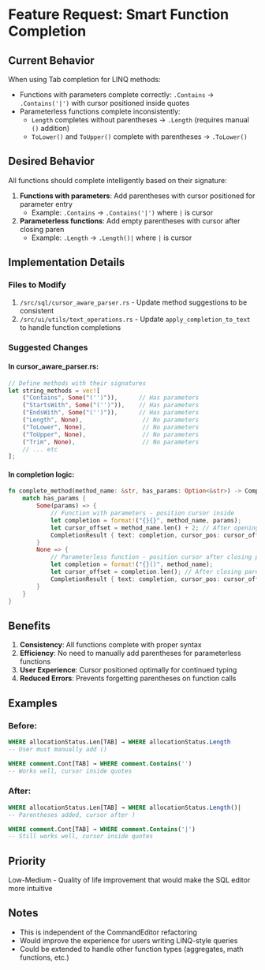 # Feature Request: Smart Function Completion

## Current Behavior
When using Tab completion for LINQ methods:
- Functions with parameters complete correctly: `.Contains` → `.Contains('|')` with cursor positioned inside quotes
- Parameterless functions complete inconsistently:
  - `Length` completes without parentheses → `.Length` (requires manual `()` addition)
  - `ToLower()` and `ToUpper()` complete with parentheses → `.ToLower()`

## Desired Behavior
All functions should complete intelligently based on their signature:
1. **Functions with parameters**: Add parentheses with cursor positioned for parameter entry
   - Example: `.Contains` → `.Contains('|')` where `|` is cursor
2. **Parameterless functions**: Add empty parentheses with cursor after closing paren
   - Example: `.Length` → `.Length()|` where `|` is cursor

## Implementation Details

### Files to Modify
1. `/src/sql/cursor_aware_parser.rs` - Update method suggestions to be consistent
2. `/src/ui/utils/text_operations.rs` - Update `apply_completion_to_text` to handle function completions

### Suggested Changes

#### In cursor_aware_parser.rs:
```rust
// Define methods with their signatures
let string_methods = vec![
    ("Contains", Some("('')")),      // Has parameters
    ("StartsWith", Some("('')")),    // Has parameters
    ("EndsWith", Some("('')")),      // Has parameters
    ("Length", None),                 // No parameters
    ("ToLower", None),                // No parameters
    ("ToUpper", None),                // No parameters
    ("Trim", None),                   // No parameters
    // ... etc
];
```

#### In completion logic:
```rust
fn complete_method(method_name: &str, has_params: Option<&str>) -> CompletionResult {
    match has_params {
        Some(params) => {
            // Function with parameters - position cursor inside
            let completion = format!("{}{}", method_name, params);
            let cursor_offset = method_name.len() + 2; // After opening quote
            CompletionResult { text: completion, cursor_pos: cursor_offset }
        }
        None => {
            // Parameterless function - position cursor after closing paren
            let completion = format!("{}()", method_name);
            let cursor_offset = completion.len(); // After closing paren
            CompletionResult { text: completion, cursor_pos: cursor_offset }
        }
    }
}
```

## Benefits
1. **Consistency**: All functions complete with proper syntax
2. **Efficiency**: No need to manually add parentheses for parameterless functions
3. **User Experience**: Cursor positioned optimally for continued typing
4. **Reduced Errors**: Prevents forgetting parentheses on function calls

## Examples

### Before:
```sql
WHERE allocationStatus.Len[TAB] → WHERE allocationStatus.Length
-- User must manually add ()

WHERE comment.Cont[TAB] → WHERE comment.Contains('')
-- Works well, cursor inside quotes
```

### After:
```sql
WHERE allocationStatus.Len[TAB] → WHERE allocationStatus.Length()|
-- Parentheses added, cursor after )

WHERE comment.Cont[TAB] → WHERE comment.Contains('|')
-- Still works well, cursor inside quotes
```

## Priority
Low-Medium - Quality of life improvement that would make the SQL editor more intuitive

## Notes
- This is independent of the CommandEditor refactoring
- Would improve the experience for users writing LINQ-style queries
- Could be extended to handle other function types (aggregates, math functions, etc.)